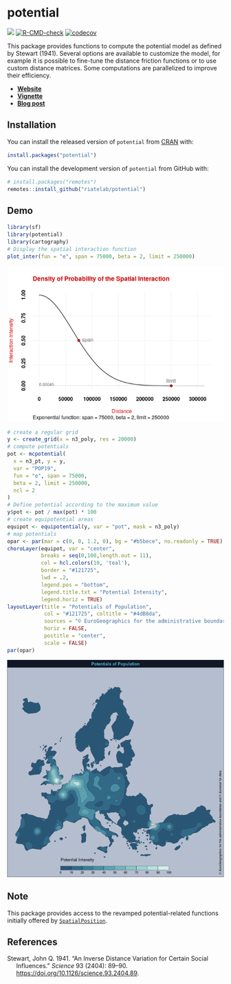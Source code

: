 
# potential

[![](https://www.r-pkg.org/badges/version/potential)](https://cran.r-project.org/package=potential)
[![R-CMD-check](https://github.com/riatelab/potential/workflows/R-CMD-check/badge.svg)](https://github.com/riatelab/potential/actions)
[![codecov](https://codecov.io/gh/riatelab/potential/branch/master/graph/badge.svg?token=G8MZTHC9KQ)](https://codecov.io/gh/riatelab/potential)

This package provides functions to compute the potential model as
defined by Stewart (1941). Several options are available to customize
the model, for example it is possible to fine-tune the distance friction
functions or to use custom distance matrices. Some computations are
parallelized to improve their efficiency.

-   [**Website**](https://riatelab.github.io/potential/)  
-   [**Vignette**](https://riatelab.github.io/potential/articles/potential.html)  
-   [**Blog post**](https://rgeomatic.hypotheses.org/?p=2023)

## Installation

You can install the released version of `potential` from
[CRAN](https://CRAN.R-project.org/package=potential) with:

``` r
install.packages("potential")
```

You can install the development version of `potential` from GitHub with:

``` r
# install.packages("remotes")
remotes::install_github("riatelab/potential")
```

## Demo

``` r
library(sf)
library(potential)
library(cartography)
# Display the spatial interaction function
plot_inter(fun = "e", span = 75000, beta = 2, limit = 250000)
```

![](man/figures/demox-1.png)<!-- -->

``` r
# create a regular grid
y <- create_grid(x = n3_poly, res = 20000)
# compute potentials
pot <- mcpotential(
  x = n3_pt, y = y,
  var = "POP19",
  fun = "e", span = 75000,
  beta = 2, limit = 250000, 
  ncl = 2
)
# Define potential according to the maximum value
y$pot <- pot / max(pot) * 100
# create equipotential areas
equipot <- equipotential(y, var = "pot", mask = n3_poly)
# map potentials
opar <- par(mar = c(0, 0, 1.2, 0), bg = "#b5bece", no.readonly = TRUE)
choroLayer(equipot, var = "center", 
           breaks = seq(0,100,length.out = 11), 
           col = hcl.colors(10, 'teal'),
           border = "#121725", 
           lwd = .2, 
           legend.pos = "bottom", 
           legend.title.txt = "Potential Intensity",
           legend.horiz = TRUE)
layoutLayer(title = "Potentials of Population", 
            col = "#121725", coltitle = "#4dB8da",
            sources = "© EuroGeographics for the administrative boundaries and © Eurostat for data",
            horiz = FALSE, 
            postitle = "center", 
            scale = FALSE)
par(opar)
```

![](man/figures/demo-1.png)<!-- -->

## Note

This package provides access to the revamped potential-related functions
initially offered by
[`SpatialPosition`](https://CRAN.R-project.org/package=SpatialPosition).

## References

<div id="refs" class="references csl-bib-body hanging-indent">

<div id="ref-STEWART41" class="csl-entry">

Stewart, John Q. 1941. “An Inverse Distance Variation for Certain Social
Influences.” *Science* 93 (2404): 89–90.
<https://doi.org/10.1126/science.93.2404.89>.

</div>

</div>
